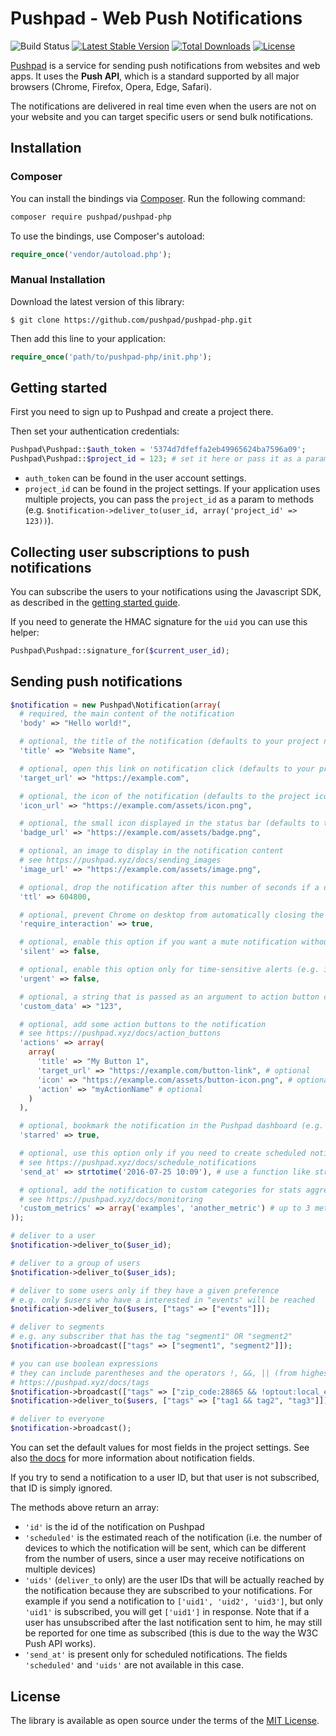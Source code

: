 # Pushpad - Web Push Notifications

![Build Status](https://github.com/pushpad/pushpad-php/workflows/CI/badge.svg)
[![Latest Stable Version](https://poser.pugx.org/pushpad/pushpad-php/v)](//packagist.org/packages/pushpad/pushpad-php)
[![Total Downloads](https://poser.pugx.org/pushpad/pushpad-php/downloads)](//packagist.org/packages/pushpad/pushpad-php)
[![License](https://poser.pugx.org/pushpad/pushpad-php/license)](//packagist.org/packages/pushpad/pushpad-php)
 
[Pushpad](https://pushpad.xyz) is a service for sending push notifications from websites and web apps. It uses the **Push API**, which is a standard supported by all major browsers (Chrome, Firefox, Opera, Edge, Safari).

The notifications are delivered in real time even when the users are not on your website and you can target specific users or send bulk notifications.

## Installation

### Composer

You can install the bindings via [Composer](http://getcomposer.org/). Run the following command:

```bash
composer require pushpad/pushpad-php
```

To use the bindings, use Composer's autoload:

```php
require_once('vendor/autoload.php');
```

### Manual Installation

Download the latest version of this library:

    $ git clone https://github.com/pushpad/pushpad-php.git

Then add this line to your application:

```php
require_once('path/to/pushpad-php/init.php');

```

## Getting started

First you need to sign up to Pushpad and create a project there.

Then set your authentication credentials:

```php
Pushpad\Pushpad::$auth_token = '5374d7dfeffa2eb49965624ba7596a09';
Pushpad\Pushpad::$project_id = 123; # set it here or pass it as a param to methods later
```

- `auth_token` can be found in the user account settings. 
- `project_id` can be found in the project settings. If your application uses multiple projects, you can pass the `project_id` as a param to methods (e.g. `$notification->deliver_to(user_id, array('project_id' => 123))`).

## Collecting user subscriptions to push notifications

You can subscribe the users to your notifications using the Javascript SDK, as described in the [getting started guide](https://pushpad.xyz/docs/pushpad_pro_getting_started).

If you need to generate the HMAC signature for the `uid` you can use this helper:

```php
Pushpad\Pushpad::signature_for($current_user_id);
```

## Sending push notifications

```php
$notification = new Pushpad\Notification(array(
  # required, the main content of the notification
  'body' => "Hello world!",

  # optional, the title of the notification (defaults to your project name)
  'title' => "Website Name",

  # optional, open this link on notification click (defaults to your project website)
  'target_url' => "https://example.com",

  # optional, the icon of the notification (defaults to the project icon)
  'icon_url' => "https://example.com/assets/icon.png",

  # optional, the small icon displayed in the status bar (defaults to the project badge)
  'badge_url' => "https://example.com/assets/badge.png",

  # optional, an image to display in the notification content
  # see https://pushpad.xyz/docs/sending_images
  'image_url' => "https://example.com/assets/image.png",

  # optional, drop the notification after this number of seconds if a device is offline
  'ttl' => 604800,

  # optional, prevent Chrome on desktop from automatically closing the notification after a few seconds
  'require_interaction' => true,

  # optional, enable this option if you want a mute notification without any sound
  'silent' => false,

  # optional, enable this option only for time-sensitive alerts (e.g. incoming phone call)
  'urgent' => false,

  # optional, a string that is passed as an argument to action button callbacks
  'custom_data' => "123",

  # optional, add some action buttons to the notification
  # see https://pushpad.xyz/docs/action_buttons
  'actions' => array(
    array(
      'title' => "My Button 1",
      'target_url' => "https://example.com/button-link", # optional
      'icon' => "https://example.com/assets/button-icon.png", # optional
      'action' => "myActionName" # optional
    )
  ),

  # optional, bookmark the notification in the Pushpad dashboard (e.g. to highlight manual notifications)
  'starred' => true,

  # optional, use this option only if you need to create scheduled notifications (max 5 days)
  # see https://pushpad.xyz/docs/schedule_notifications
  'send_at' => strtotime('2016-07-25 10:09'), # use a function like strtotime or time that returns a Unix timestamp

  # optional, add the notification to custom categories for stats aggregation
  # see https://pushpad.xyz/docs/monitoring
  'custom_metrics' => array('examples', 'another_metric') # up to 3 metrics per notification
));

# deliver to a user
$notification->deliver_to($user_id);

# deliver to a group of users
$notification->deliver_to($user_ids);

# deliver to some users only if they have a given preference
# e.g. only $users who have a interested in "events" will be reached
$notification->deliver_to($users, ["tags" => ["events"]]);

# deliver to segments
# e.g. any subscriber that has the tag "segment1" OR "segment2"
$notification->broadcast(["tags" => ["segment1", "segment2"]]);

# you can use boolean expressions 
# they can include parentheses and the operators !, &&, || (from highest to lowest precedence)
# https://pushpad.xyz/docs/tags
$notification->broadcast(["tags" => ["zip_code:28865 && !optout:local_events || friend_of:Organizer123"]]);
$notification->deliver_to($users, ["tags" => ["tag1 && tag2", "tag3"]]); # equal to "tag1 && tag2 || tag3"

# deliver to everyone
$notification->broadcast(); 
```

You can set the default values for most fields in the project settings. See also [the docs](https://pushpad.xyz/docs/rest_api#notifications_api_docs) for more information about notification fields.

If you try to send a notification to a user ID, but that user is not subscribed, that ID is simply ignored.

The methods above return an array: 

- `'id'` is the id of the notification on Pushpad
- `'scheduled'` is the estimated reach of the notification (i.e. the number of devices to which the notification will be sent, which can be different from the number of users, since a user may receive notifications on multiple devices)
- `'uids'` (`deliver_to` only) are the user IDs that will be actually reached by the notification because they are subscribed to your notifications. For example if you send a notification to `['uid1', 'uid2', 'uid3']`, but only `'uid1'` is subscribed, you will get `['uid1']` in response. Note that if a user has unsubscribed after the last notification sent to him, he may still be reported for one time as subscribed (this is due to the way the W3C Push API works).
- `'send_at'` is present only for scheduled notifications. The fields `'scheduled'` and `'uids'` are not available in this case.

## License

The library is available as open source under the terms of the [MIT License](http://opensource.org/licenses/MIT).

